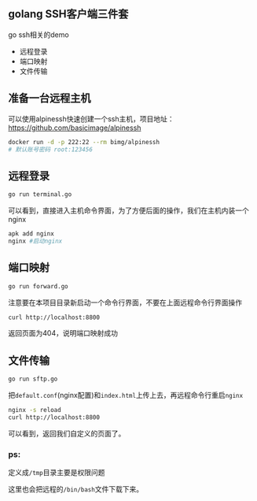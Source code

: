## golang SSH客户端三件套
go ssh相关的demo
- 远程登录
- 端口映射
- 文件传输
## 准备一台远程主机
可以使用alpinessh快速创建一个ssh主机，项目地址：https://github.com/basicimage/alpinessh
```bash
docker run -d -p 222:22 --rm bimg/alpinessh
# 默认账号密码 root:123456
```
## 远程登录
```bash
go run terminal.go
```
可以看到，直接进入主机命令界面，为了方便后面的操作，我们在主机内装一个nginx
```bash
apk add nginx
nginx #启动nginx
```
## 端口映射
```bash
go run forward.go
```
注意要在本项目目录新启动一个命令行界面，不要在上面远程命令行界面操作
```bash
curl http://localhost:8800 
```
返回页面为404，说明端口映射成功
## 文件传输
```bash
go run sftp.go
```
把`default.conf`(nginx配置)和`index.html`上传上去，再远程命令行重启`nginx`
```bash
nginx -s reload
curl http://localhost:8800 
```
可以看到，返回我们自定义的页面了。

### ps:
定义成`/tmp`目录主要是权限问题

这里也会把远程的`/bin/bash`文件下载下来。